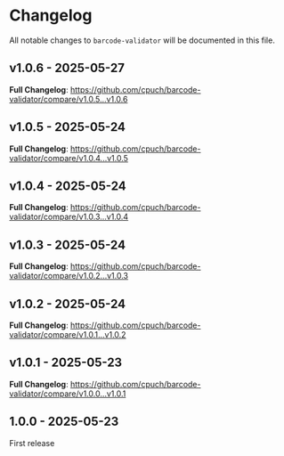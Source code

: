 # Changelog

All notable changes to `barcode-validator` will be documented in this file.

## v1.0.6 - 2025-05-27

**Full Changelog**: https://github.com/cpuch/barcode-validator/compare/v1.0.5...v1.0.6

## v1.0.5 - 2025-05-24

**Full Changelog**: https://github.com/cpuch/barcode-validator/compare/v1.0.4...v1.0.5

## v1.0.4 - 2025-05-24

**Full Changelog**: https://github.com/cpuch/barcode-validator/compare/v1.0.3...v1.0.4

## v1.0.3 - 2025-05-24

**Full Changelog**: https://github.com/cpuch/barcode-validator/compare/v1.0.2...v1.0.3

## v1.0.2 - 2025-05-24

**Full Changelog**: https://github.com/cpuch/barcode-validator/compare/v1.0.1...v1.0.2

## v1.0.1 - 2025-05-23

**Full Changelog**: https://github.com/cpuch/barcode-validator/compare/v1.0.0...v1.0.1

## 1.0.0 - 2025-05-23

First release
